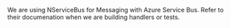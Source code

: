 We are using NServiceBus for Messaging with Azure Service Bus. Refer to their documenation when we are building handlers or tests.